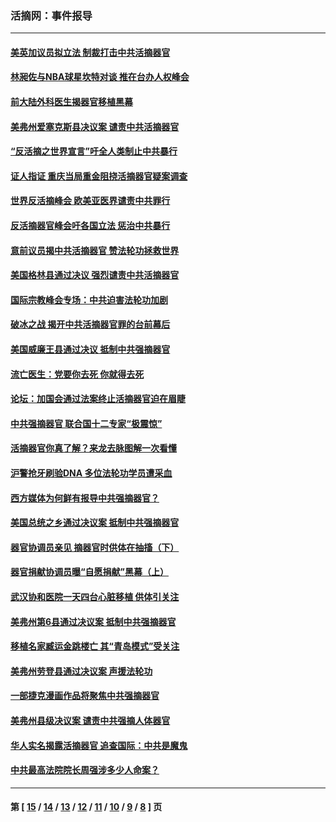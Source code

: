 ### 活摘网：事件报导
---
#### [美英加议员拟立法 制裁打击中共活摘器官](../../pages/nf5877/n13430251.md?02160430) 
#### [林昶佐与NBA球星坎特对谈 推在台办人权峰会](../../pages/nf5877/n13414467.md?02160430) 
#### [前大陆外科医生揭器官移植黑幕](../../pages/nf5877/n13401416.md?02160430) 
#### [美弗州爱塞克斯县决议案 谴责中共活摘器官](../../pages/nf5877/n13320919.md?02160430) 
#### [“反活摘之世界宣言”吁全人类制止中共暴行](../../pages/nf5877/n13259730.md?02160430) 
#### [证人指证 重庆当局重金阻挠活摘器官疑案调查](../../pages/nf5877/n13259127.md?02160430) 
#### [世界反活摘峰会 欧美亚医界谴责中共罪行](../../pages/nf5877/n13253550.md?02160430) 
#### [反活摘器官峰会吁各国立法 惩治中共暴行](../../pages/nf5877/n13245052.md?02160430) 
#### [意前议员揭中共活摘器官 赞法轮功拯救世界](../../pages/nf5877/n13203445.md?02160430) 
#### [美国格林县通过决议 强烈谴责中共活摘器官](../../pages/nf5877/n13119367.md?02160430) 
#### [国际宗教峰会专场：中共迫害法轮功加剧](../../pages/nf5877/n13088279.md?02160430) 
#### [破冰之战 揭开中共活摘器官罪的台前幕后](../../pages/nf5877/n13082457.md?02160430) 
#### [美国威廉王县通过决议 抵制中共强摘器官](../../pages/nf5877/n13056521.md?02160430) 
#### [流亡医生：党要你去死 你就得去死](../../pages/nf5877/n13052835.md?02160430) 
#### [论坛：加国会通过法案终止活摘器官迫在眉睫](../../pages/nf5877/n13029839.md?02160430) 
#### [中共强摘器官 联合国十二专家“极震惊”](../../pages/nf5877/n13024313.md?02160430) 
#### [活摘器官你真了解？来龙去脉图解一次看懂](../../pages/nf5877/n13013820.md?02160430) 
#### [沪警抢牙刷验DNA 多位法轮功学员遭采血](../../pages/nf5877/n12969218.md?02160430) 
#### [西方媒体为何鲜有报导中共强摘器官？](../../pages/nf5877/n12932034.md?02160430) 
#### [美国总统之乡通过决议案 抵制中共强摘器官](../../pages/nf5877/n12908242.md?02160430) 
#### [器官协调员亲见 摘器官时供体在抽搐（下）](../../pages/nf5877/n12898622.md?02160430) 
#### [器官捐献协调员曝“自愿捐献”黑幕（上）](../../pages/nf5877/n12878830.md?02160430) 
#### [武汉协和医院一天四台心脏移植 供体引关注](../../pages/nf5877/n12863175.md?02160430) 
#### [美弗州第6县通过决议案 抵制中共强摘器官](../../pages/nf5877/n12805218.md?02160430) 
#### [移植名家臧运金跳楼亡 其“青岛模式”受关注](../../pages/nf5877/n12803746.md?02160430) 
#### [美弗州劳登县通过决议案 声援法轮功](../../pages/nf5877/n12785715.md?02160430) 
#### [一部捷克漫画作品将聚焦中共强摘器官](../../pages/nf5877/n12785954.md?02160430) 
#### [美弗州县级决议案 谴责中共强摘人体器官](../../pages/nf5877/n12721290.md?02160430) 
#### [华人实名揭露活摘器官 追查国际：中共是魔鬼](../../pages/nf5877/n12691724.md?02160430) 
#### [中共最高法院院长周强涉多少人命案？](../../pages/nf5877/n12678074.md?02160430) 

---
#### 第 [ [15](./15.md?02160430) / [14](./14.md?02160430) / [13](./13.md?02160430) / [12](./12.md?02160430) / [11](./11.md?02160430) / [10](./10.md?02160430) / [9](./9.md?02160430) / [8](./8.md?02160430) ] 页
